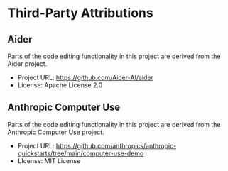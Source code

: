 # Third-Party Attributions

## Aider

Parts of the code editing functionality in this project are derived from the Aider project.

- Project URL: https://github.com/Aider-AI/aider
- License: Apache License 2.0

## Anthropic Computer Use

Parts of the code editing functionality in this project are derived from the Anthropic Computer Use project.

- Project URL: https://github.com/anthropics/anthropic-quickstarts/tree/main/computer-use-demo
- LIcense: MIT License
